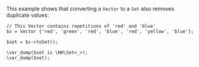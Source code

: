 This example shows that converting a `Vector` to a `Set` also removes duplicate values:

```basic-usage.hack
// This Vector contains repetitions of 'red' and 'blue'
$v = Vector {'red', 'green', 'red', 'blue', 'red', 'yellow', 'blue'};

$set = $v->toSet();

\var_dump($set is \HH\Set<_>);
\var_dump($set);
```
